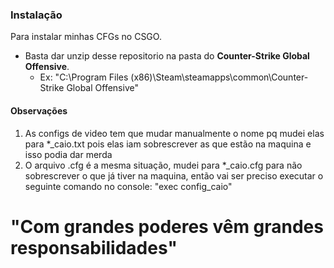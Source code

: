 ### Instalação
Para instalar minhas CFGs no CSGO.
  - Basta dar unzip desse repositorio na pasta do **Counter-Strike Global Offensive**.
    * Ex: "C:\Program Files (x86)\Steam\steamapps\common\Counter-Strike Global Offensive"

#### Observações
1. As configs de video tem que mudar manualmente o nome pq mudei elas para *_caio.txt pois elas iam sobrescrever as que estão na maquina e isso podia dar merda
2. O arquivo .cfg é a mesma situação, mudei para *_caio.cfg para não sobrescrever o que já tiver na maquina, então vai ser preciso executar o seguinte comando no console: "exec config_caio"

# "Com grandes poderes vêm grandes responsabilidades" 
